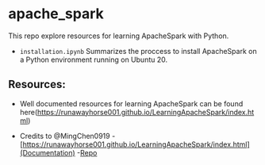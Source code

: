 # apache_spark

This repo explore resources for learning ApacheSpark with Python.

- `installation.ipynb` Summarizes the proccess to install ApacheSpark on a Python environment running on Ubuntu 20.

## Resources:

- Well documented resources for learning ApacheSpark can be found here(https://runawayhorse001.github.io/LearningApacheSpark/index.html)

- Credits to @MingChen0919
-[https://runawayhorse001.github.io/LearningApacheSpark/index.html](Documentation) 
-[Repo](https://github.com/MingChen0919/learning-apache-spark)


